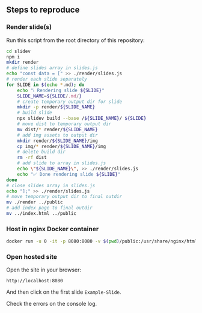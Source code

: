 ## Steps to reproduce

### Render slide(s)

Run this script from the root directory of this repository:

```sh
cd slidev
npm i
mkdir render
# define slides array in slides.js
echo "const data = [" >> ./render/slides.js
# render each slide separately
for SLIDE in $(echo *.md); do
    echo "ℹ️ Rendering slide ${SLIDE}"
    SLIDE_NAME=${SLIDE/.md/}
    # create temporary output dir for slide
    mkdir -p render/${SLIDE_NAME}
    # build slide
    npx slidev build --base /${SLIDE_NAME}/ ${SLIDE}
    # move dist to temporary output dir
    mv dist/* render/${SLIDE_NAME}
    # add img assets to output dir
    mkdir render/${SLIDE_NAME}/img
    cp img/* render/${SLIDE_NAME}/img
    # delete build dir
    rm -rf dist
    # add slide to array in slides.js
    echo \"${SLIDE_NAME}\", >> ./render/slides.js
    echo "✅ Done rendering slide ${SLIDE}"
done
# close slides array in slides.js
echo "];" >> ./render/slides.js
# move temporary output dir to final outdir
mv ./render ../public
# add index page to final outdir
mv ../index.html ../public
```

### Host in nginx Docker container

```sh
docker run -u 0 -it -p 8080:8080 -v $(pwd)/public:/usr/share/nginx/html -v $(pwd)/nginx.conf:/etc/nginx/nginx.conf nginx
```

### Open hosted site

Open the site in your browser:

```
http://localhost:8080
```

And then click on the first slide `Example-Slide`.

Check the errors on the console log.
